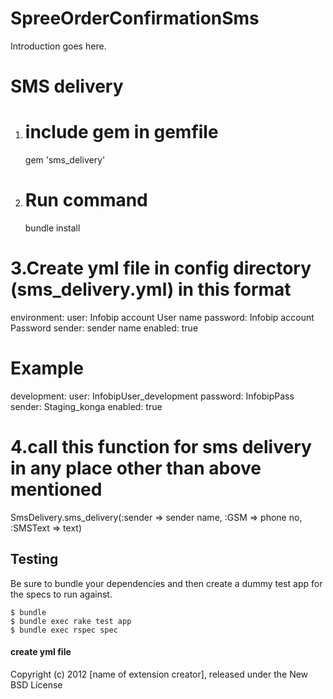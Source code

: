 SpreeOrderConfirmationSms
=========================

Introduction goes here.

SMS delivery 
============

1. include gem in gemfile
   ======================
   
   gem 'sms_delivery'
   
2. Run command
   ===========
   
   bundle install

3.Create yml file in config directory (sms_delivery.yml) in this format
  =========================
  
  environment:
    user: Infobip account User name
    password: Infobip account Password
    sender: sender name
    enabled: true
    
  Example
  =======
    
  development:
    user: InfobipUser_development
    password: InfobipPass
    sender: Staging_konga
    enabled: true

4.call this function for sms delivery in any place other than above mentioned
  =======================================================================
  
  SmsDelivery.sms_delivery(:sender => sender name, :GSM => phone no, :SMSText => text)
  
Testing
-------

Be sure to bundle your dependencies and then create a dummy test app for the specs to run against.

    $ bundle
    $ bundle exec rake test app
    $ bundle exec rspec spec


#### create yml file 


Copyright (c) 2012 [name of extension creator], released under the New BSD License
